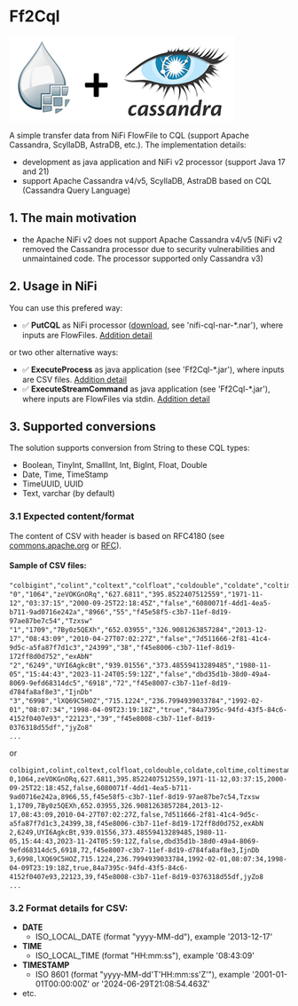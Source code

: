 # Ff2Cql

![NiFi + Cassandra](https://github.com/george0st/Csv2Cql/blob/main/assets/nifi_cassandra.png?raw=true)

A simple transfer data from NiFi FlowFile to CQL (support Apache Cassandra, 
ScyllaDB, AstraDB, etc.). The implementation details:
 - development as java application and NiFi v2 processor (support Java 17 and 21)
 - support Apache Cassandra v4/v5, ScyllaDB, AstraDB based on CQL (Cassandra Query Language)

## 1. The main motivation

 - the Apache NiFi v2 does not support Apache Cassandra v4/v5 (NiFi v2 removed 
   the Cassandra processor due to security vulnerabilities and unmaintained 
   code. The processor supported only Cassandra v3)

## 2. Usage in NiFi

You can use this prefered way:
 - ✅ **PutCQL** as NiFi processor ([download](./nifi/cql-processor/output/), see 'nifi-cql-nar-*.nar'), where inputs are FlowFiles. [Addition detail](./nifi/cql-processor/docs/README.md)
 
or two other alternative ways:
 - ✅ **ExecuteProcess** as java application (see 'Ff2Cql-*.jar'), where inputs are CSV files. [Addition detail](./console_app/Ff2Cql/docs/README.md#2-executeprocess-java-application) 
 - ✅ **ExecuteStreamCommand** as java application (see 'Ff2Cql-*.jar'), where inputs are FlowFiles via stdin. [Addition detail](./console_app/Ff2Cql/docs/README.md#3-executestreamcommand-java-application)

## 3. Supported conversions

The solution supports conversion from String to these CQL types:
 - Boolean, TinyInt, SmallInt, Int, BigInt, Float, Double
 - Date, Time, TimeStamp 
 - TimeUUID, UUID
 - Text, varchar (by default)

### 3.1 Expected content/format

The content of CSV with header is based on RFC4180 (see
[commons.apache.org](https://commons.apache.org/proper/commons-csv/apidocs/org/apache/commons/csv/CSVFormat.html#RFC4180) or [RFC](https://www.rfc-editor.org/info/rfc4180)).

#### Sample of CSV files:
```csv
"colbigint","colint","coltext","colfloat","coldouble","coldate","coltime","coltimestamp","colboolean","coluuid","colsmallint","coltinyint","coltimeuuid","colvarchar"
"0","1064","zeVOKGnORq","627.6811","395.8522407512559","1971-11-12","03:37:15","2000-09-25T22:18:45Z","false","6080071f-4dd1-4ea5-b711-9ad0716e242a","8966","55","f45e58f5-c3b7-11ef-8d19-97ae87be7c54","Tzxsw"
"1","1709","7By0z5QEXh","652.03955","326.9081263857284","2013-12-17","08:43:09","2010-04-27T07:02:27Z","false","7d511666-2f81-41c4-9d5c-a5fa87f7d1c3","24399","38","f45e8006-c3b7-11ef-8d19-172ff8d0d752","exAbN"
"2","6249","UYI6AgkcBt","939.01556","373.48559413289485","1980-11-05","15:44:43","2023-11-24T05:59:12Z","false","dbd35d1b-38d0-49a4-8069-9efd68314dc5","6918","72","f45e8007-c3b7-11ef-8d19-d784fa8af8e3","IjnDb"
"3","6998","lXQ69C5HOZ","715.1224","236.7994939033784","1992-02-01","08:07:34","1998-04-09T23:19:18Z","true","84a7395c-94fd-43f5-84c6-4152f0407e93","22123","39","f45e8008-c3b7-11ef-8d19-0376318d55df","jyZo8"
...
```

or 
```csv
colbigint,colint,coltext,colfloat,coldouble,coldate,coltime,coltimestamp,colboolean,coluuid,colsmallint,coltinyint,coltimeuuid,colvarchar
0,1064,zeVOKGnORq,627.6811,395.8522407512559,1971-11-12,03:37:15,2000-09-25T22:18:45Z,false,6080071f-4dd1-4ea5-b711-9ad0716e242a,8966,55,f45e58f5-c3b7-11ef-8d19-97ae87be7c54,Tzxsw
1,1709,7By0z5QEXh,652.03955,326.9081263857284,2013-12-17,08:43:09,2010-04-27T07:02:27Z,false,7d511666-2f81-41c4-9d5c-a5fa87f7d1c3,24399,38,f45e8006-c3b7-11ef-8d19-172ff8d0d752,exAbN
2,6249,UYI6AgkcBt,939.01556,373.48559413289485,1980-11-05,15:44:43,2023-11-24T05:59:12Z,false,dbd35d1b-38d0-49a4-8069-9efd68314dc5,6918,72,f45e8007-c3b7-11ef-8d19-d784fa8af8e3,IjnDb
3,6998,lXQ69C5HOZ,715.1224,236.7994939033784,1992-02-01,08:07:34,1998-04-09T23:19:18Z,true,84a7395c-94fd-43f5-84c6-4152f0407e93,22123,39,f45e8008-c3b7-11ef-8d19-0376318d55df,jyZo8
...
```

### 3.2 Format details for CSV:
  - **DATE** 
    - ISO_LOCAL_DATE (format "yyyy-MM-dd"), example '2013-12-17'
  - **TIME**
    - ISO_LOCAL_TIME (format "HH:mm:ss"), example '08:43:09'
  - **TIMESTAMP**
    - ISO 8601 (format "yyyy-MM-dd'T'HH:mm:ss'Z'"), example '2001-01-01T00:00:00Z' or '2024-06-29T21:08:54.463Z'
  - etc.
